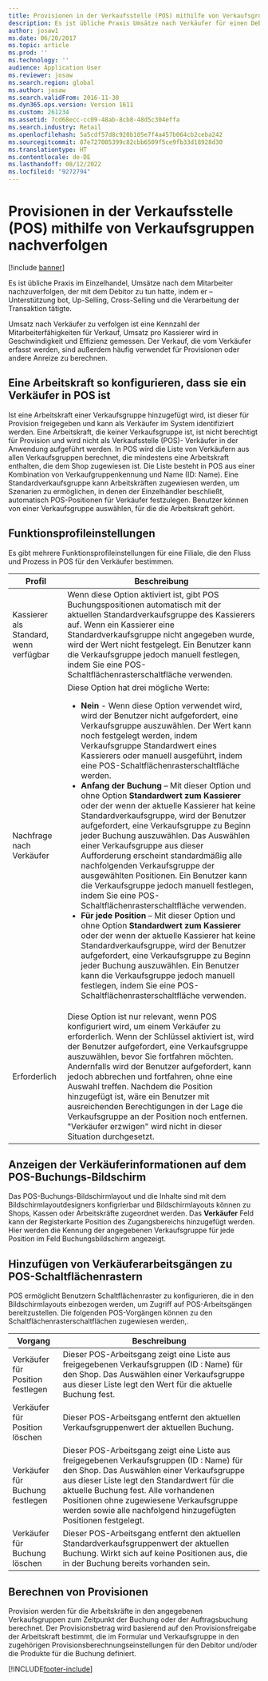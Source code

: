 ```yaml
---
title: Provisionen in der Verkaufsstelle (POS) mithilfe von Verkaufsgruppen nachverfolgen
description: Es ist übliche Praxis Umsätze nach Verkäufer für einen Debitor nachzuverfolgen, um zu Unterstützen, Up-Selling und Cross-Selling zu ermöglichen und die Buchung zu verarbeiten.
author: josaw1
ms.date: 06/20/2017
ms.topic: article
ms.prod: ''
ms.technology: ''
audience: Application User
ms.reviewer: josaw
ms.search.region: global
ms.author: josaw
ms.search.validFrom: 2016-11-30
ms.dyn365.ops.version: Version 1611
ms.custom: 261234
ms.assetid: 7cd68ecc-cc09-48ab-8cb8-48d5c304effa
ms.search.industry: Retail
ms.openlocfilehash: 5a5cdf57d8c920b105e7f4a457b064cb2ceba242
ms.sourcegitcommit: 87e727005399c82cbb6509f5ce9fb33d18928d30
ms.translationtype: HT
ms.contentlocale: de-DE
ms.lasthandoff: 08/12/2022
ms.locfileid: "9272794"
---
```

# <a name="track-commissions-in-the-point-of-sale-pos-by-using-sales-groups"></a>Provisionen in der Verkaufsstelle (POS) mithilfe von Verkaufsgruppen nachverfolgen

[!include [banner](includes/banner.md)]

Es ist übliche Praxis im Einzelhandel, Umsätze nach dem Mitarbeiter nachzuverfolgen, der mit dem Debitor zu tun hatte, indem er – Unterstützung bot, Up-Selling, Cross-Selling und die Verarbeitung der Transaktion tätigte.

Umsatz nach Verkäufer zu verfolgen ist eine Kennzahl der Mitarbeiterfähigkeiten für Verkauf, Umsatz pro Kassierer wird in Geschwindigkeit und Effizienz gemessen. Der Verkauf, die vom Verkäufer erfasst werden, sind außerdem häufig verwendet für Provisionen oder andere Anreize zu berechnen.

## <a name="configuring-a-worker-to-be-a-sales-representative-in-pos"></a>Eine Arbeitskraft so konfigurieren, dass sie ein Verkäufer in POS ist

Ist eine Arbeitskraft einer Verkaufsgruppe hinzugefügt wird, ist dieser für Provision freigegeben und kann als Verkäufer im System identifiziert werden. Eine Arbeitskraft, die keiner Verkaufsgruppe ist, ist nicht berechtigt für Provision und wird nicht als Verkaufsstelle (POS)- Verkäufer in der Anwendung aufgeführt werden. In POS wird die Liste von Verkäufern aus allen Verkaufsgruppen berechnet, die mindestens eine Arbeitskraft enthalten, die dem Shop zugewiesen ist. Die Liste besteht in POS aus einer Kombination von Verkaufgruppenkennung und Name (ID: Name). Eine Standardverkaufsgruppe kann Arbeitskräften zugewiesen werden, um Szenarien zu ermöglichen, in denen der Einzelhändler beschließt, automatisch POS-Positionen für Verkäufer festzulegen. Benutzer können von einer Verkaufsgruppe auswählen, für die die Arbeitskraft gehört.

## <a name="functionality-profile-settings"></a>Funktionsprofileinstellungen

Es gibt mehrere Funktionsprofileinstellungen für eine Filiale, die den Fluss und Prozess in POS für den Verkäufer bestimmen.

<table>
<thead>
<tr>
<th>Profil</th>
<th>Beschreibung</th>
</tr>
</thead>
<tbody>
<tr>
<td>Kassierer als Standard, wenn verfügbar</td>
<td>Wenn diese Option aktiviert ist, gibt POS Buchungspositionen automatisch mit der aktuellen Standardverkaufsgruppe des Kassierers auf. Wenn ein Kassierer eine Standardverkaufsgruppe nicht angegeben wurde, wird der Wert nicht festgelegt. Ein Benutzer kann die Verkaufsgruppe jedoch manuell festlegen, indem Sie eine POS-Schaltflächenrasterschaltfläche verwenden.</td>
</tr>
<tr>
<td>Nachfrage nach Verkäufer</td>
<td>Diese Option hat drei mögliche Werte:
<ul>
<li><strong>Nein</strong> - Wenn diese Option verwendet wird, wird der Benutzer nicht aufgefordert, eine Verkaufsgruppe auszuwählen. Der Wert kann noch festgelegt werden, indem Verkaufsgruppe Standardwert eines Kassierers oder manuell ausgeführt, indem eine POS-Schaltflächenrasterschaltfläche werden.</li>
<li><strong>Anfang der Buchung</strong> – Mit dieser Option und ohne Option <strong>Standardwert zum Kassierer</strong> oder der wenn der aktuelle Kassierer hat keine Standardverkaufsgruppe, wird der Benutzer aufgefordert, eine Verkaufsgruppe zu Beginn jeder Buchung auszuwählen. Das Auswählen einer Verkaufsgruppe aus dieser Aufforderung erscheint standardmäßig alle nachfolgenden Verkaufsgruppe der ausgewählten Positionen. Ein Benutzer kann die Verkaufsgruppe jedoch manuell festlegen, indem Sie eine POS-Schaltflächenrasterschaltfläche verwenden.</li>
<li><strong>Für jede Position</strong> – Mit dieser Option und ohne Option <strong>Standardwert zum Kassierer</strong> oder der wenn der aktuelle Kassierer hat keine Standardverkaufsgruppe, wird der Benutzer aufgefordert, eine Verkaufsgruppe zu Beginn jeder Buchung auszuwählen. Ein Benutzer kann die Verkaufsgruppe jedoch manuell festlegen, indem Sie eine POS-Schaltflächenrasterschaltfläche verwenden.</li>
</ul>
</td>
</tr>
<tr>
<td>Erforderlich</td>
<td>Diese Option ist nur relevant, wenn POS konfiguriert wird, um einem Verkäufer zu erforderlich. Wenn der Schlüssel aktiviert ist, wird der Benutzer aufgefordert, eine Verkaufsgruppe auszuwählen, bevor Sie fortfahren möchten. Andernfalls wird der Benutzer aufgefordert, kann jedoch abbrechen und fortfahren, ohne eine Auswahl treffen. Nachdem die Position hinzugefügt ist, wäre ein Benutzer mit ausreichenden Berechtigungen in der Lage die Verkaufsgruppe an der Position noch entfernen. "Verkäufer erzwigen" wird nicht in dieser Situation durchgesetzt.</td>
</tr>
</tbody>
</table>

## <a name="displaying-the-sales-representative-information-on-the-pos-transactions-screen"></a>Anzeigen der Verkäuferinformationen auf dem POS-Buchungs-Bildschirm

Das POS-Buchungs-Bildschirmlayout und die Inhalte sind mit dem Bildschirmlayoutdesigners konfigrierbar und Bildschirmlayouts können zu Shops, Kassen oder Arbeitskräfte zugeordnet werden. Das **Verkäufer** Feld kann der Registerkarte Position des Zugangsbereichs hinzugefügt werden.  Hier werden die Kennung der angegebenen Verkaufsgruppe für jede Position im Feld Buchungsbildschirm angezeigt.

## <a name="adding-sales-representative-operations-to-pos-button-grids"></a>Hinzufügen von Verkäuferarbeitsgängen zu POS-Schaltflächenrastern

POS ermöglicht Benutzern Schaltflächenraster zu konfigurieren, die in den Bildschirmlayouts einbezogen werden, um Zugriff auf POS-Arbeitsgängen bereitzustellen. Die folgenden POS-Vorgängen können zu den Schaltflächenrasterschaltflächen zugewiesen werden,.

| Vorgang                                 | Beschreibung |
|-------------------------------------------|-------------|
| Verkäufer für Position festlegen          | Dieser POS-Arbeitsgang zeigt eine Liste aus freigegebenen Verkaufsgruppen (ID : Name) für den Shop. Das Auswählen einer Verkaufsgruppe aus dieser Liste legt den Wert für die aktuelle Buchung fest. |
| Verkäufer für Position löschen        | Dieser POS-Arbeitsgang entfernt den aktuellen Verkaufsgruppenwert der aktuellen Buchung. |
| Verkäufer für Buchung festlegen   | Dieser POS-Arbeitsgang zeigt eine Liste aus freigegebenen Verkaufsgruppen (ID : Name) für den Shop. Das Auswählen einer Verkaufsgruppe aus dieser Liste legt den Standardwert für die aktuelle Buchung fest. Alle vorhandenen Positionen ohne zugewiesene Verkaufsgruppe werden sowie alle nachfolgend hinzugefügten Positionen festgelegt. |
| Verkäufer für Buchung löschen | Dieser POS-Arbeitsgang entfernt den aktuellen Standardverkaufsgruppenwert der aktuellen Buchung. Wirkt sich auf keine Positionen aus, die in der Buchung bereits vorhanden sein. |

## <a name="calculating-commissions"></a>Berechnen von Provisionen

Provision werden für die Arbeitskräfte in den angegebenen Verkaufsgruppen zum Zeitpunkt der Buchung oder der Auftragsbuchung berechnet. Der Provisionsbetrag wird basierend auf den Provisionsfreigabe der Arbeitskraft bestimmt, die im Formular und Verkaufsgruppe in den zugehörigen Provisionsberechnungseinstellungen für den Debitor und/oder die Produkte für die Buchung definiert.


[!INCLUDE[footer-include](../includes/footer-banner.md)]
